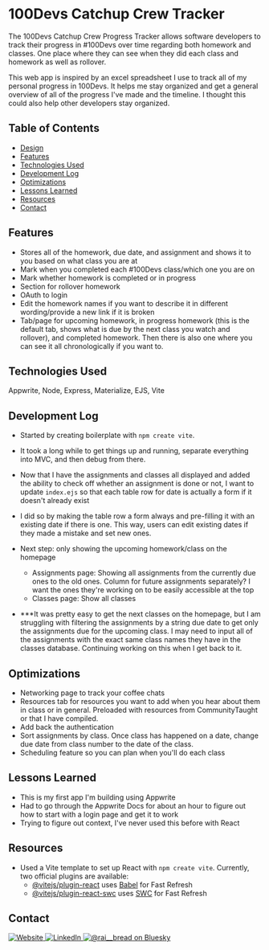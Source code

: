 # 100Devs Catchup Crew Tracker
The 100Devs Catchup Crew Progress Tracker allows software developers to track their progress in #100Devs over time regarding both homework and classes. One place where they can see when they did each class and homework as well as rollover. 

This web app is inspired by an excel spreadsheet I use to track all of my personal progress in 100Devs. It helps me stay organized and get a general overview of all of the progress I've made and the timeline. I thought this could also help other developers stay organized.

## Table of Contents
- [Design](#design)
- [Features](#features)
- [Technologies Used](#technologies-used)
- [Development Log](#development-log)
- [Optimizations](#optimizations)
- [Lessons Learned](#lessons-learned)
- [Resources](#resources)
- [Contact](#contact)

## Features
- Stores all of the homework, due date, and assignment and shows it to you based on what class you are at
- Mark when you completed each #100Devs class/which one you are on
- Mark whether homework is completed or in progress
- Section for rollover homework
- OAuth to login
- Edit the homework names if you want to describe it in different wording/provide a new link if it is broken
- Tab/page for upcoming homework, in progress homework (this is the default tab, shows what is due by the next class you watch and rollover), and completed homework. Then there is also one where you can see it all chronologically if you want to. 

## Technologies Used
Appwrite, Node, Express, Materialize, EJS, Vite

## Development Log
- Started by creating boilerplate with `npm create vite`.
- It took a long while to get things up and running, separate everything into MVC, and then debug from there. 
- Now that I have the assignments and classes all displayed and added the ability to check off whether an assignment is done or not, I want to update `index.ejs` so that each table row for date is actually a form if it doesn't already exist
- I did so by making the table row a form always and pre-filling it with an existing date if there is one. This way, users can edit existing dates if they made a mistake and set new ones.

- Next step: only showing the upcoming homework/class on the homepage 
  - Assignments page: Showing all assignments from the currently due ones to the old ones. Column for future assignments separately? I want the ones they're working on to be easily accessible at the top
  - Classes page: Show all classes
- ***It was pretty easy to get the next classes on the homepage, but I am struggling with filtering the assignments by a string due date to get only the assignments due for the upcoming class. I may need to input all of the assignments with the exact same class names they have in the classes database. Continuing working on this when I get back to it.

## Optimizations
- Networking page to track your coffee chats
- Resources tab for resources you want to add when you hear about them in class or in general. Preloaded with resources from CommunityTaught or that I have compiled.
- Add back the authentication
- Sort assignments by class. Once class has happened on a date, change due date from class number to the date of the class.
- Scheduling feature so you can plan when you'll do each class

## Lessons Learned
- This is my first app I'm building using Appwrite
- Had to go through the Appwrite Docs for about an hour to figure out how to start with a login page and get it to work
- Trying to figure out context, I've never used this before with React

## Resources
- Used a Vite template to set up React with `npm create vite`. Currently, two official plugins are available:
    - [@vitejs/plugin-react](https://github.com/vitejs/vite-plugin-react/blob/main/packages/plugin-react/README.md) uses [Babel](https://babeljs.io/) for Fast Refresh
    - [@vitejs/plugin-react-swc](https://github.com/vitejs/vite-plugin-react-swc) uses [SWC](https://swc.rs/) for Fast Refresh

## Contact
<p> 
  <a href="https://raisadorzback.netlify.app/" target="blank">
    <img src="https://img.shields.io/badge/Ibsite-563d7c?&style=for-the-badge" alt="Website">
  </a>
  <a href="https://www.linkedin.com/in/raisa-d/">
    <img src="https://img.shields.io/badge/LinkedIn-046E6D?logo=linkedin&style=for-the-badge" alt="LinkedIn">
  </a>
  <a href="https://bsky.app/profile/rai-bread.bsky.social" target="blank">
    <img src="https://img.shields.io/badge/Bluesky-563d7c?style=for-the-badge&logoColor=white" alt="@rai__bread on Bluesky" />
  </a> 
</p>